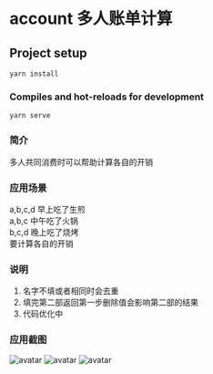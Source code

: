 # account 多人账单计算

## Project setup

```
yarn install
```

### Compiles and hot-reloads for development

```
yarn serve
```

### 简介

多人共同消费时可以帮助计算各自的开销

### 应用场景

a,b,c,d 早上吃了生煎  
a,b,c 中午吃了火锅  
b,c,d 晚上吃了烧烤  
要计算各自的开销

### 说明

1. 名字不填或者相同时会去重
2. 填完第二部返回第一步删除值会影响第二部的结果
3. 代码优化中

### 应用截图

![avatar](https://img1.halobear.com/wedding/FkGM0Uc9SegxzeyaJ0Vg28D404vg.png)
![avatar](https://img1.halobear.com/wedding/FjCONFHbDclQIs8yNIvInLwDqEgP.png)
![avatar](https://img1.halobear.com/wedding/FirgPeDCW--xGue2ROWrHDjgfsXi.png)
